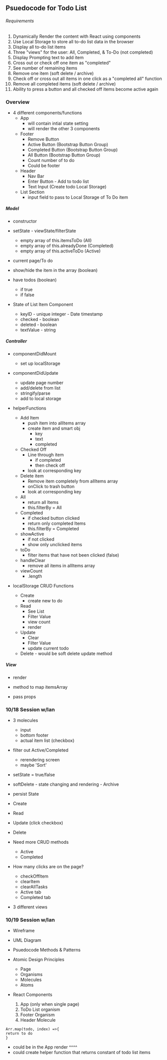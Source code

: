## Psuedocode for Todo List

###### Requirements

1. Dynamically Render the content with React using components
2. Use Local Storage to store all to-do list data in the browser
3. Display all to-do list items
4. Three "views" for the user: All, Completed, & To-Do (not completed)
5. Display Prompting text to add item
6. Cross out or check off one item as "completed"
7. See number of remaining items
8. Remove one item (soft delete / archive)
9. Check off or cross out all items in one click as a "completed all" function
10. Remove all completed items (soft delete / archive)
11. Ability to press a button and all checked off items become active again

### Overview

- 4 different components/functions
    - App
        - will contain intial state setting
        - will render the other 3 components
    - Footer
        - Remove Button 
        - Active Button (Bootstrap Button Group)
        - Completed Button (Bootstrap Button Group)
        - All Button (Bootstrap Button Group)
        - Count number of to do
        - Could be footer
    - Header
        - Nav Bar
        - Enter Button - Add to todo list
        - Text Input (Create todo Local Storage)
    - List Section
        - input field to pass to Local Storage of To Do item

##### Model
 - constructor

 - setState - viewState/filterState
    - empty array of this.itemsToDo (All)
    - empty array of this.alreadyDone (Completed)
    - empty array of this.activeToDo (Active)

  - current page/To do
  
  - show/hide the item in the array (boolean)

  - have todos (boolean)
    - if true
    - if false

 - State of List Item Component
    - keyID - unique integer - Date timestamp
    - checked - boolean
    - deleted - boolean
    - textValue - string

##### Controller

- componentDidMount
    - set up localStorage

- componentDidUpdate
    - update page number
    - add/delete from list
    - stringify/parse
    - add to local storage

- helperFunctions
    - Add Item
        - push item into allItems array
        - create item and smart obj
            - key
            - text
            - completed
    - Checked Off
        - Line through item
            - if completed
            - then check off
         - look at corresponding key
    - Delete item
        - Remove item completely from allItems array
        - onClick to trash button
        - look at corresponding key
    - All
        - return all Items
        - this.filterBy = All
    - Completed
        - if checked button clicked
        - return only completed Items
        - this.filterBy = Completed
    - showActive
        - if not clicked
        - show only unclicked items
    - toDo
        - filter items that have not been clicked (false)
    - handleClear
        - remove all items in allItems array
    - viewCount
        - .length

- localStorage CRUD Functions
    - Create
        - create new to do
    - Read
        - See List
        - Filter Value
        - view count
        - render
    - Update
        - Clear
        - Filter Value
        - update current todo
  - Delete
        - would be soft delete update method

##### View
 - render

 - method to map itemsArray

 - pass props

### 10/18 Session w/Ian

- 3 molecules
    - input
    - bottom footer
    - actual item list (checkbox)

- filter out Active/Completed
    - rerendering screen
    - maybe 'Sort'

- setState = true/false

- softDelete - state changing and rendering - Archive
- persist State

- Create
- Read
- Update (click checkbox)
- Delete

- Need more CRUD methods
    - Active
    - Completed

- How many clicks are on the page?
    - checkOffItem
    - clearItem
    - clearAllTasks
    - Active tab
    - Completed tab

- 3 different views

### 10/19 Session w/Ian

- Wireframe
- UML Diagram
- Psuedocode Methods & Patterns

- Atomic Design Principles
    - Page
    - Organisms
    - Molecules
    - Atoms

- React Components
    1. App (only when single page)
    2. ToDo List organism
    3. Footer Organism
    4. Header Molecule

```
Arr.map(todo, index) =>{
return to do
} 

```
- could be in the App render ^^^^
- could create helper function that returns constant of todo list items